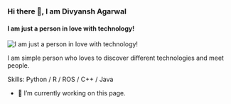 ### Hi there 👋, I am Divyansh Agarwal
#### I am just a person in love with technology!
![I am just a person in love with technology!](https://media-exp1.licdn.com/dms/image/C4D16AQEBL8xb2IswaA/profile-displaybackgroundimage-shrink_350_1400/0/1655614410956?e=1668038400&v=beta&t=1kC5zmJEIwj7rmSzkGvm2A13mG3pRBxQiaISWiDyh78)

I am simple person who loves to discover different technologies and meet people.

Skills: Python / R / ROS / C++ / Java

- 🔭 I’m currently working on this page. 






<!--
**divyansh7877/divyansh7877** is a ✨ _special_ ✨ repository because its `README.md` (this file) appears on your GitHub profile.

Here are some ideas to get you started:

- 🔭 I’m currently working on ...
- 🌱 I’m currently learning ...
- 👯 I’m looking to collaborate on ...
- 🤔 I’m looking for help with ...
- 💬 Ask me about ...
- 📫 How to reach me: ...
- 😄 Pronouns: ...
- ⚡ Fun fact: ...
-->
